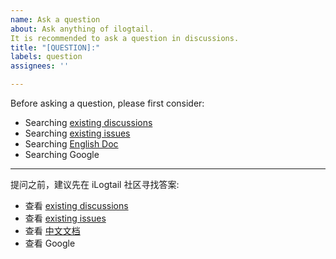 ```yaml
---
name: Ask a question
about: Ask anything of ilogtail. 
It is recommended to ask a question in discussions.
title: "[QUESTION]:"
labels: question
assignees: ''

---
```


Before asking a question, please first consider:

- Searching [existing discussions](https://github.com/alibaba/ilogtail/discussions/)
- Searching [existing issues](https://github.com/alibaba/ilogtail/issues/)
- Searching [English Doc](https://github.com/alibaba/ilogtail/tree/main/docs/en)
- Searching Google

------

提问之前，建议先在 iLogtail 社区寻找答案:

- 查看 [existing discussions](https://github.com/alibaba/ilogtail/discussions/)
- 查看 [existing issues](https://github.com/alibaba/ilogtail/issues/)
- 查看 [中文文档](https://ilogtail.gitbook.io/ilogtail-docs/about/readme)
- 查看 Google
